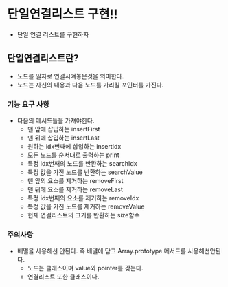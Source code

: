 # 단일연결리스트 구현!!

- 단일 연결 리스트를 구현하자

## 단일연결리스트란?

- 노드를 일자로 연결시켜놓은것을 의미한다.
- 노드는 자신의 내용과 다음 노드를 가리킬 포인터를 가진다.

### 기능 요구 사항

- 다음의 메서드들을 가져야한다.
  - 맨 앞에 삽입하는 insertFirst
  - 맨 뒤에 삽입하는 insertLast
  - 원하는 idx번째에 삽입하는 insertIdx
  - 모든 노드를 순서대로 출력하는 print
  - 특정 idx번째의 노드를 반환하는 searchIdx
  - 특정 값을 가진 노드를 반환하는 searchValue
  - 맨 앞의 요소를 제거하는 removeFirst
  - 맨 뒤에 요소를 제거하는 removeLast
  - 특정 idx번째의 요소를 제거하는 removeIdx
  - 특정 값을 가진 노드를 제거하는 removeValue
  - 현재 연결리스트의 크기를 반환하는 size함수

### 주의사항

- 배열을 사용해선 안된다. 즉 배열에 담고 Array.prototype.메서드를 사용해선안된다.
  - 노드는 클래스이며 value와 pointer를 갖는다.
  - 연결리스트 또한 클래스이다.
